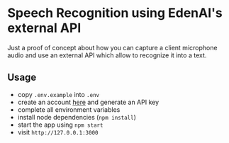 # Speech Recognition using EdenAI's external API

Just a proof of concept about how you can capture a client microphone audio and use an external API which allow to recognize it into a text.

## Usage

-   copy `.env.example` into `.env`
-   create an account [here](https://www.edenai.co/) and generate an API key
-   complete all environment variables
-   install node dependencies (`npm install`)
-   start the app using `npm start`
-   visit `http://127.0.0.1:3000`
